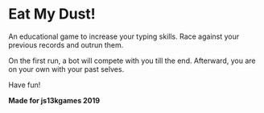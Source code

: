 # Eat My Dust!

An educational game to increase your typing skills.
Race against your previous records and outrun them.

On the first run, a bot will compete with you till the end.
Afterward, you are on your own with your past selves.

Have fun!

**Made for js13kgames 2019**

